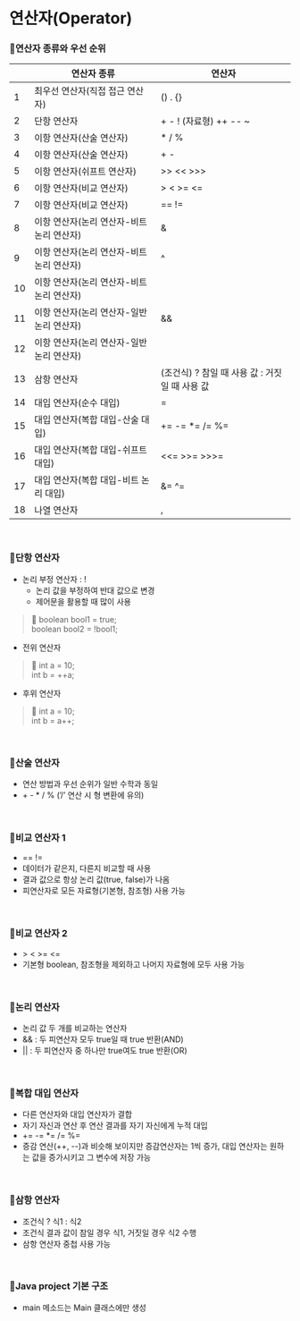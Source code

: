 # 연산자(Operator)

### 🧮연산자 종류와 우선 순위

|  | 연산자 종류 | 연산자 |
| - | - | - |
| 1 | 최우선 연산자(직접 접근 연산자) | () . {} |
| 2 | 단항 연산자 | + - ! (자료형) ++  --  ~ |
| 3 | 이항 연산자(산술 연산자) | * / % |
| 4 | 이항 연산자(산술 연산자) | + - |
| 5 | 이항 연산자(쉬프트 연산자) | >>  <<  >>> |
| 6 | 이항 연산자(비교 연산자) | >  <  >=  <= |
| 7 | 이항 연산자(비교 연산자) | ==  != |
| 8 | 이항 연산자(논리 연산자-비트 논리 연산자) | & |
| 9 | 이항 연산자(논리 연산자-비트 논리 연산자) | ^ |
| 10 | 이항 연산자(논리 연산자-비트 논리 연산자) | | |
| 11 | 이항 연산자(논리 연산자-일반 논리 연산자) | && |
| 12 | 이항 연산자(논리 연산자-일반 논리 연산자) | || |
| 13 | 삼항 연산자 | (조건식) ? 참일 때 사용 값 : 거짓일 때 사용 값 |
| 14 | 대입 연산자(순수 대입) | = |
| 15 | 대입 연산자(복합 대입-산술 대입) | +=  -=  *=  /=  %= |
| 16 | 대입 연산자(복합 대입-쉬프트 대입) | <<=  >>=  >>>= |
| 17 | 대입 연산자(복합 대입-비트 논리 대입) | &=  ^=  |= |
| 18 | 나열 연산자 | , |

<br>

### 🧮단항 연산자

- 논리 부정 연산자 : !
    - 논리 값을 부정하여 반대 값으로 변경
    - 제어문을 활용할 때 많이 사용

> 📢 boolean bool1 = true; <br>
boolean bool2 = !bool1;

- 전위 연산자

> 📢 int a = 10; <br>
int b = ++a;

- 후위 연산자

> 📢 int a = 10; <br>
int b = a++;

<br>

### 🧮산술 연산자

- 연산 방법과 우선 순위가 일반 수학과 동일
- \+ - * / % (’/’ 연산 시 형 변환에 유의)

<br>

### 🧮비교 연산자 1

- ==  !=
- 데이터가 같은지, 다른지 비교할 때 사용
- 결과 값으로 항상 논리 값(true, false)가 나옴
- 피연산자로 모든 자료형(기본형, 참조형) 사용 가능

<br>

### 🧮비교 연산자 2

- \>  <  >=  <=
- 기본형 boolean, 참조형을 제외하고 나머지 자료형에 모두 사용 가능

<br>

### 🧮논리 연산자

- 논리 값 두 개를 비교하는 연산자
- && : 두 피연산자 모두 true일 때 true 반환(AND)
- || : 두 피연산자 중 하나만 true여도 true 반환(OR)

<br>

### 🧮복합 대입 연산자

- 다른 연산자와 대입 연산자가 결합
- 자기 자신과 연산 후 연산 결과를 자기 자신에게 누적 대입
- +=  -=  *=  /=  %=
- 증감 연산(++, --)과 비슷해 보이지만 증감연산자는 1씩 증가, 대입 연산자는 원하는 값을 증가시키고 그 변수에 저장 가능

<br>

### 🧮삼항 연산자

- 조건식 ? 식1 : 식2
- 조건식 결과 값이 참일 경우 식1, 거짓일 경우 식2 수행
- 삼항 연산자 중첩 사용 가능

<br>

### 🧮Java project 기본 구조
- main 메소드는 Main 클래스에만 생성
